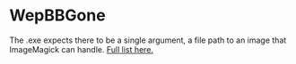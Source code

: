 # WepBBGone

The .exe expects there to be a single argument, a file path to an image that ImageMagick can handle. [Full list here.](https://imagemagick.org/script/formats.php)